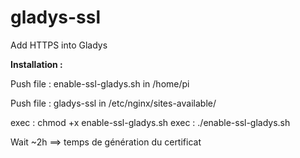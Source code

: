 # gladys-ssl
Add HTTPS into Gladys


**Installation :**

Push file : enable-ssl-gladys.sh in /home/pi

Push file : gladys-ssl in /etc/nginx/sites-available/

exec : chmod +x enable-ssl-gladys.sh
exec : ./enable-ssl-gladys.sh

Wait ~2h ==> temps de génération du certificat
